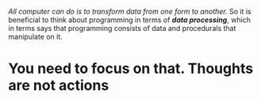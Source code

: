*All computer can do is to transform data from one form to another.*
So it is beneficial to think about programming in terms of ***data processing***, which in terms says that programming consists of data and procedurals that manipulate on it.
# You need to focus on that. Thoughts are not actions